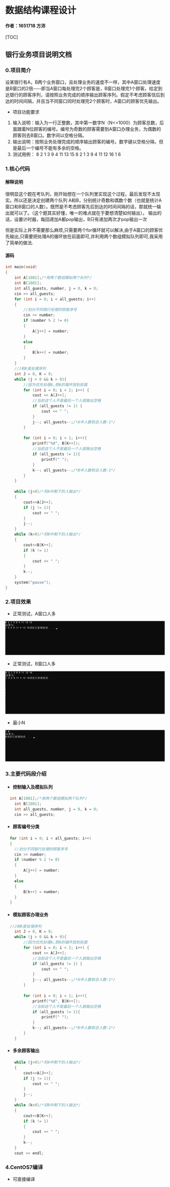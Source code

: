 # 数据结构课程设计

#### 作者：1651718 方沛

[TOC]

## 银行业务项目说明文档

### 0.项目简介
设某银行有A，B两个业务窗口，且处理业务的速度不一样，其中A窗口处理速度是B窗口的2倍----即当A窗口每处理完2个顾客是，B窗口处理完1个顾客。给定到达银行的顾客序列，请按照业务完成的顺序输出顾客序列。假定不考虑顾客信后到达的时间间隔，并且当不同窗口同时处理完2个顾客时，A窗口的顾客优先输出。

- 项目功能要求
1. 输入说明：输入为一行正整数，其中第一数字N（N<=1000）为顾客总数，后面跟着N位顾客的编号。编号为奇数的顾客需要到A窗口办理业务，为偶数的顾客则去B窗口。数字间以空格分隔。
2. 输出说明：按照业务处理完成的顺序输出顾客的编号。数字键以空格分隔，但是最后一个编号不能有多余的空格。
3. 测试用例：
8 2 1 3 9 4 11 13 15
8 2 1 3 9 4 11 12 16
1 6 

### 1.核心代码
#### 解释说明
很明显这个题在考队列，刚开始想在一个队列里实现这个过程，最后发现不太现实。所以还是决定创建两个队列 A和B，分别统计奇数和偶数个数（也就是统计A窗口和B窗口的人数）。既然是不考虑顾客先后到达的时间间隔的话，那就统一输出就可以了。（这个题其实好懂，唯一的难点就在于要想清楚如何输出）。
输出的话，设置计时器，每回递加A都pop输出，B只有递加两次才pop输出一次

但是实际上并不需要那么麻烦,只需要两个for循环就可以解决,由于A窗口的顾客优先输出,只需要把处理A的循环放在前面即可,并利用两个数组模拟队列即可,我采用了简单的做法.

#### 源码
```c++
int main(void)
{
	int A[1001];/*用两个数组模拟两个队列*/
	int B[1001];
	int all_guests, number, j = 0, k = 0;
	cin >> all_guests;
	for (int i = 0; i < all_guests; i++)
	{
		//划分不同银行处理的顾客序号
		cin >> number;
		if (number % 2 != 0)
		{
			A[j++] = number;
		}
		else
		{
			B[k++] = number;
		}
	}
	//J和K是处理序列
	int J = 0, K = 0;
	while (j > 0 && k > 0){
		//因为优先处理A,把A的循环放到前面
		for (int i = 0; i < 2; i++) {
			cout << A[J++];
			//当前这个人不是最后一个人就输出空格
			if (all_guests != 1) {
				cout << " ";
			}
			j--; all_guests--;/*A中人数和总人数-1*/
		}

		for (int i = 0; i < 1; i++){
			printf("%d", B[K++]);
			//当前这个人不是最后一个人就输出空格
			if (all_guests != 1){
				printf(" ");
			}
			k--; all_guests--;/*B中人数和总人数-1*/
		}
	}

	while (j>0)/*将A中剩下的人输出*/
	{
		cout<<A[J++];
		if (j != 1){
			cout << " ";
		}
		j--;
	}
	while (k>0)/*将B中剩下的人输出*/
	{
		cout<<B[K++];
		if (k != 1)
		{
			cout << " ";
		}
		k--;
	}
	system("pause");
}
```
### 2.项目效果
- 正常测试，A窗口人多

![image](./image/1.png)
- 正常测试，B窗口人多

![image](./image/2.png)
- 最小N

![image](./image/3.png)

### 3.主要代码段介绍

- #### 控制输入及模拟队列 
```c++
  int A[1001];/*用两个数组模拟两个队列*/
	int B[1001];
	int all_guests, number, j = 0, k = 0;
	cin >> all_guests;
```

- #### 顾客编号分类
```c++
  for (int i = 0; i < all_guests; i++)
  {
  	//划分不同银行处理的顾客序号
  	cin >> number;
  	if (number % 2 != 0)
  	{
  		A[j++] = number;
  	}
  	else
  	{
  		B[k++] = number;
  	}
  }
```
- #### 模拟顾客办理业务
```c++
  //J和K是处理序列
	int J = 0, K = 0;
	while (j > 0 && k > 0){
		//因为优先处理A,把A的循环放到前面
		for (int i = 0; i < 2; i++) {
			cout << A[J++];
			//当前这个人不是最后一个人就输出空格
			if (all_guests != 1) {
				cout << " ";
			}
			j--; all_guests--;/*A中人数和总人数-1*/
		}

		for (int i = 0; i < 1; i++){
			printf("%d", B[K++]);
			//当前这个人不是最后一个人就输出空格
			if (all_guests != 1){
				printf(" ");
			}
			k--; all_guests--;/*B中人数和总人数-1*/
		}
	}
```
- #### 多余顾客输出
```c++
	while (j>0)/*将A中剩下的人输出*/
	{
		cout<<A[J++];
		if (j != 1){
			cout << " ";
		}
		j--;
	}
	while (k>0)/*将B中剩下的人输出*/
	{
		cout<<B[K++];
		if (k != 1)
		{
			cout << " ";
		}
		k--;
	}
	cout << endl;
```
### 4.CentOS7编译
- 可直接编译